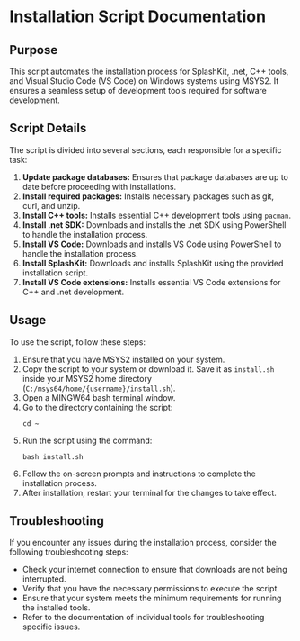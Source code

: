 # Installation Script Documentation

## Purpose

This script automates the installation process for SplashKit, .net, C++ tools, and Visual Studio
Code (VS Code) on Windows systems using MSYS2. It ensures a seamless setup of development tools
required for software development.

## Script Details

The script is divided into several sections, each responsible for a specific task:

1. **Update package databases:** Ensures that package databases are up to date before proceeding
   with installations.
2. **Install required packages:** Installs necessary packages such as git, curl, and unzip.
3. **Install C++ tools:** Installs essential C++ development tools using `pacman`.
4. **Install .net SDK:** Downloads and installs the .net SDK using PowerShell to handle the
   installation process.
5. **Install VS Code:** Downloads and installs VS Code using PowerShell to handle the installation
   process.
6. **Install SplashKit:** Downloads and installs SplashKit using the provided installation script.
7. **Install VS Code extensions:** Installs essential VS Code extensions for C++ and .net
   development.

## Usage

To use the script, follow these steps:

1. Ensure that you have MSYS2 installed on your system.
2. Copy the script to your system or download it. Save it as `install.sh` inside your MSYS2 home
   directory (`C:/msys64/home/{username}/install.sh`).
3. Open a MINGW64 bash terminal window.
4. Go to the directory containing the script:
   ```shell
   cd ~
   ```
5. Run the script using the command:
   ```shell
   bash install.sh
   ```
6. Follow the on-screen prompts and instructions to complete the installation process.
7. After installation, restart your terminal for the changes to take effect.

## Troubleshooting

If you encounter any issues during the installation process, consider the following troubleshooting
steps:

- Check your internet connection to ensure that downloads are not being interrupted.
- Verify that you have the necessary permissions to execute the script.
- Ensure that your system meets the minimum requirements for running the installed tools.
- Refer to the documentation of individual tools for troubleshooting specific issues.
